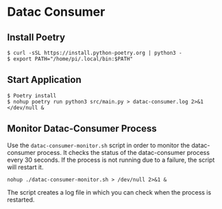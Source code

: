 # Datac Consumer


## Install Poetry
```
$ curl -sSL https://install.python-poetry.org | python3 -
$ export PATH="/home/pi/.local/bin:$PATH"
```

## Start Application

``` 
$ Poetry install
$ nohup poetry run python3 src/main.py > datac-consumer.log 2>&1 </dev/null &
```

## Monitor Datac-Consumer Process

Use the `datac-consumer-monitor.sh` script in order to monitor the datac-consumer process. It checks the status of the datac-consumer process every 30 seconds. If the process is not running due to a failure, the script will restart it. 

```
nohup ./datac-consumer-monitor.sh > /dev/null 2>&1 &
```

The script creates a log file in which you can check when the process is restarted. 


